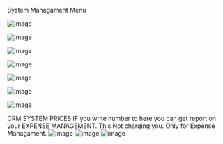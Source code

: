 System Managament Menu


![image](https://user-images.githubusercontent.com/14141373/179262702-cdbaecbb-df93-4860-8c8a-5d8889bd1f77.png)

![image](https://user-images.githubusercontent.com/14141373/179262748-89241c24-7fa2-470a-98c0-b70245aa671d.png)

![image](https://user-images.githubusercontent.com/14141373/179262793-6e0a32d5-68ac-49b1-87a2-45a63d2a9eb7.png)

![image](https://user-images.githubusercontent.com/14141373/179262919-174de473-47f4-4415-84c1-d838311ba75b.png)

![image](https://user-images.githubusercontent.com/14141373/179262951-0cefce4d-5844-472d-8f7d-6fb1060a44b1.png)

![image](https://user-images.githubusercontent.com/14141373/179263088-e4d80f08-6bef-496b-ad48-5ce32b263ce7.png)

![image](https://user-images.githubusercontent.com/14141373/179263282-b2af48f5-7c91-4f01-946b-0fc2b3207cc5.png)















CRM SYSTEM PRICES
IF you write number to here you can get report on your EXPENSE MANAGEMENT. This Not charging you. Only for Expense Managament.
![image](https://user-images.githubusercontent.com/14141373/179263208-3c851ee0-9411-41be-a4f6-20b9363afc49.png)
![image](https://user-images.githubusercontent.com/14141373/179263231-d3064595-7fed-49cd-8ebb-15459314a6e6.png)
![image](https://user-images.githubusercontent.com/14141373/179263256-7a7f17ed-bf17-4805-8713-6574908c2e23.png)
